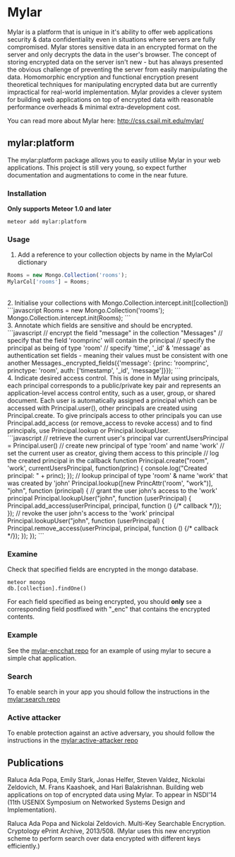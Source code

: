 # Mylar
Mylar is a platform that is unique in it's ability to offer web applications security & data confidentiality even in situations where servers are fully compromised. Mylar stores sensitive data in an encrypted format on the server and only decrypts the data in the user's browser. The concept of storing encrypted data on the server isn't new - but has always presented the obvious challenge of preventing the server from easily manipulating the data. Homomorphic encryption and functional encryption present theoretical techniques for manipulating encrypted data but are currently impractical for real-world implementation. Mylar provides a clever system for building web applications on top of encrypted data with reasonable performance overheads & minimal extra-development cost.

You can read more about Mylar here: http://css.csail.mit.edu/mylar/

## mylar:platform

The mylar:platform package allows you to easily utilise Mylar in your web applications. This project is still very young, so expect further documentation and augmentations to come in the near future.

### Installation
**Only supports Meteor 1.0 and later**

```console
meteor add mylar:platform
```

### Usage<br>
1. Add a reference to your collection objects by name in the MylarCol dictionary<br>
```javascript
Rooms = new Mongo.Collection('rooms');
MylarCol['rooms'] = Rooms;
```
<br>
2. Initialise your collections with Mongo.Collection.intercept.init([collection])<br>
```javascript
Rooms = new Mongo.Collection('rooms');
Mongo.Collection.intercept.init(Rooms);
```
<br>
3. Annotate which fields are sensitive and should be encrypted. <br>
```javascript
// encrypt the field "message" in the collection "Messages"
// specify that the field 'roomprinc' will contain the principal
// specify the principal as being of type 'room'
// specify 'time', '_id' & 'message' as authentication set fields - meaning their values must be consistent with one another
Messages._encrypted_fields({'message': {princ: 'roomprinc', 
                                           princtype: 'room', 
                                           auth: ['timestamp', '_id', 'message']}});
```
<br>
4. Indicate desired access control. This is done in Mylar using principals, each principal corresponds to a public/private key pair and represents an application-level access control entity, such as a user, group, or shared document. Each user is automatically assigned a principal which can be accessed with Principal.user(), other principals are created using Principal.create. To give principals access to other principals you can use Principal.add_access (or remove_access to revoke access) and to find principals, use Principal.lookup or Principal.lookupUser. <br>
```javascript
// retrieve the current user's principal
var currentUsersPrincipal = Principal.user()
// create new principal of type 'room' and name 'work'
// set the current user as creator, giving them access to this principle
// log the created principal in the callback function
Principal.create("room", 'work', currentUsersPrincipal, function(princ) {
	console.log("Created principal: " + princ);
});
// lookup principal of type 'room' & name 'work' that was created by 'john'
Principal.lookup([new PrincAttr('room', "work")], "john", function (principal) {
    // grant the user john's access to the 'work' principal
    Principal.lookupUser("john", function (userPrincipal) {
        Principal.add_access(userPrincipal, principal, function () {/* callback */});
    });
    // revoke the user john's access to the 'work' principal
    Principal.lookupUser("john", function (userPrincipal) {
        Principal.remove_access(userPrincipal, principal, function () {/* callback */});
    });
});
``` 
<br>

### Examine

Check that specified fields are encrypted in the mongo database.

```console
meteor mongo
db.[collection].findOne()
```

For each field specified as being encrypted, you should **only** see a corresponding field postfixed with "_enc" that contains the encrypted contents. 

### Example

See the [mylar-encchat repo](https://github.com/gliesesoftware/mylar-encchat) for an example of using mylar to secure a simple chat application. 

### Search

To enable search in your app you should follow the instructions in the [mylar:search repo](https://github.com/gliesesoftware/mylar-search)

### Active attacker
To enable protection against an active adversary, you should follow the instructions in the [mylar:active-attacker repo](https://github.com/gliesesoftware/mylar-active-attacker)

## Publications

Raluca Ada Popa, Emily Stark, Jonas Helfer, Steven Valdez, Nickolai Zeldovich, M. Frans Kaashoek, and Hari Balakrishnan.
Building web applications on top of encrypted data using Mylar.
To appear in NSDI'14 (11th USENIX Symposium on Networked Systems Design and Implementation).

Raluca Ada Popa and Nickolai Zeldovich.
Multi-Key Searchable Encryption. 
Cryptology ePrint Archive, 2013/508.
(Mylar uses this new encryption scheme to perform search over data encrypted with different keys efficiently.)